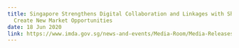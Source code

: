 ```yaml
---
title: Singapore Strengthens Digital Collaboration and Linkages with Shenzhen to
  Create New Market Opportunities
date: 18 Jun 2020
link: https://www.imda.gov.sg/news-and-events/Media-Room/Media-Releases/2020/Singapore-Strengthens-Digital-Collaboration-and-Linkages-with-Shenzhen-to-Create-New-Market-Opportunities
---
```

